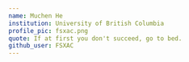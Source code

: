 ```yaml
---
name: Muchen He
institution: University of British Columbia
profile_pic: fsxac.png
quote: If at first you don't succeed, go to bed.
github_user: FSXAC
---
```

